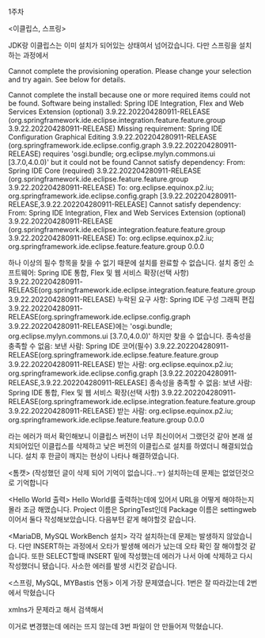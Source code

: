 1주차

<이클립스, 스프링>

JDK랑 이클립스는 이미 설치가 되어있는 상태여서 넘어갔습니다.
다만 스프링을 설치하는 과정에서

Cannot complete the provisioning operation.  Please change your selection and try again. See below for details.

Cannot complete the install because one or more required items could not be found.
  Software being installed: Spring IDE Integration, Flex and Web Services Extension (optional) 3.9.22.202204280911-RELEASE (org.springframework.ide.eclipse.integration.feature.feature.group 3.9.22.202204280911-RELEASE)
  Missing requirement: Spring IDE Configuration Graphical Editing 3.9.22.202204280911-RELEASE (org.springframework.ide.eclipse.config.graph 3.9.22.202204280911-RELEASE) requires 'osgi.bundle; org.eclipse.mylyn.commons.ui [3.7.0,4.0.0)' but it could not be found
  Cannot satisfy dependency:
    From: Spring IDE Core (required) 3.9.22.202204280911-RELEASE (org.springframework.ide.eclipse.feature.feature.group 3.9.22.202204280911-RELEASE)
    To: org.eclipse.equinox.p2.iu; org.springframework.ide.eclipse.config.graph [3.9.22.202204280911-RELEASE,3.9.22.202204280911-RELEASE]
  Cannot satisfy dependency:
    From: Spring IDE Integration, Flex and Web Services Extension (optional) 3.9.22.202204280911-RELEASE (org.springframework.ide.eclipse.integration.feature.feature.group 3.9.22.202204280911-RELEASE)
    To: org.eclipse.equinox.p2.iu; org.springframework.ide.eclipse.feature.feature.group 0.0.0
    
하나 이상의 필수 항목을 찾을 수 없기 때문에 설치를 완료할 수 없습니다.
  설치 중인 소프트웨어: Spring IDE 통합, Flex 및 웹 서비스 확장(선택 사항) 3.9.22.202204280911-RELEASE(org.springframework.ide.eclipse.integration.feature.feature.group 3.9.22.202204280911-RELEASE)
  누락된 요구 사항: Spring IDE 구성 그래픽 편집 3.9.22.202204280911-RELEASE(org.springframework.ide.eclipse.config.graph 3.9.22.202204280911-RELEASE)에는 'osgi.bundle; org.eclipse.mylyn.commons.ui [3.7.0,4.0.0)' 하지만 찾을 수 없습니다.
  종속성을 충족할 수 없음:
    보낸 사람: Spring IDE 코어(필수) 3.9.22.202204280911-RELEASE(org.springframework.ide.eclipse.feature.feature.group 3.9.22.202204280911-RELEASE)
    받는 사람: org.eclipse.equinox.p2.iu; org.springframework.ide.eclipse.config.graph [3.9.22.202204280911-RELEASE,3.9.22.202204280911-RELEASE]
  종속성을 충족할 수 없음:
    보낸 사람: Spring IDE 통합, Flex 및 웹 서비스 확장(선택 사항) 3.9.22.202204280911-RELEASE(org.springframework.ide.eclipse.integration.feature.feature.group 3.9.22.202204280911-RELEASE)
    받는 사람: org.eclipse.equinox.p2.iu; org.springframework.ide.eclipse.feature.feature.group 0.0.0

라는 에러가 떠서 확인해보니 이클립스 버전이 너무 최신이어서 그랬던것 같아 본래 설치되어있던 이클립스를 삭제하고 낮은 버전의 이클립스로 설치를 하였더니 해결되었습니다.
설치 후 한글이 깨지는 현상이 나타나 해결하였습니다.


<톰캣>
(작성했던 글이 삭제 되어 기억이 없습니다..ㅜ)
설치하는데 문제는 없었던것으로 기억합니다

<Hello World 출력>
Hello World를 출력하는데에 있어서 URL을 어떻게 해야하는지 몰라 조금 해맸습니다.
Project 이름은 SpringTest인데 Package 이름은 settingweb이어서 둘다 작성해보았습니다.
다음부턴 같게 해야할것 같습니다.

<MariaDB, MySQL WorkBench 설치>
각각 설치하는데 문제는 발생하지 않았습니다.
다만 INSERT하는 과정에서 오타가 발생해 에러가 났는데 오타 확인 잘 해야할것 같습니다.
또한 SELECT할때 INSERT 밑에 작성했는데 에러가 나서 아예 삭제하고 다시 작성했더니 됐습니다.
사소한 에러를 발생 시킨것 같습니다.

<스프링, MySQL, MYBastis 연동>
이게 가장 문제였습니다.
1번은 잘 따라갔는데 2번에서 막혔습니다

xmlns가 문제라고 해서 검색해서

<beans xmlns="http://www.springframework.org/schema/beans"
    xmlns:aop="http://www.springframework.org/schema/aop"
    xmlns:context="http://www.springframework.org/schema/context"
    xmlns:security="http://www.springframework.org/schema/security"
    xmlns:tx="http://www.springframework.org/schema/tx"
    xsi:schemaLocation="
        http://www.springframework.org/schema/aop http://www.springframework.org/schema/aop/spring-aop-3.0.xsd
        http://www.springframework.org/schema/beans http://www.springframework.org/schema/beans/spring-beans-3.0.xsd
        http://www.springframework.org/schema/context http://www.springframework.org/schema/context/spring-context-3.0.xsd
        http://www.springframework.org/schema/security http://www.springframework.org/schema/security/spring-security-3.0.xsd
        http://www.springframework.org/schema/tx http://www.springframework.org/schema/tx/spring-tx-3.0.xsd"
    xmlns:xsi="http://www.w3.org/2001/XMLSchema-instance">
    
이거로 변경했는데
에러는 뜨지 않는데 3번 파일이 안 만들어져 막혔습니다.
